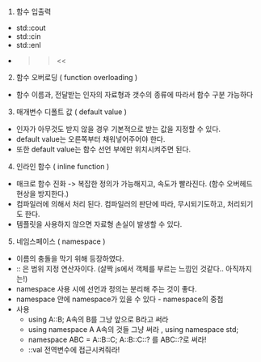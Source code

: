 #

1) 함수 입출력 
 - std::cout
 - std::cin
 - std::enl
 - >> <<
 
2) 함수 오버로딩 ( function overloading )
 - 함수 이름과, 전달받는 인자의 자료형과 갯수의 종류에 따라서 함수 구분 가능하다
 
3) 매개변수 디폴트 값 ( default value )
 - 인자가 아무것도 받지 않을 경우 기본적으로 받는 값을 지정할 수 있다.
 - default value는 오른쪽부터 채워넣어주어야 한다.
 - 또한 default value는 함수 선언 부에만 위치시켜주면 된다.
 
4) 인라인 함수 ( inline function )
 - 매크로 함수 진화 -> 복잡한 정의가 가능해지고, 속도가 빨라진다. (함수 오버헤드 현상을 방지한다.)
 - 컴파일러에 의해서 처리 된다. 컴파일러의 판단에 따라, 무시되기도하고, 처리되기도 한다.
 - 템플릿을 사용하지 않으면 자료형 손실이 발생할 수 있다.
 
5) 네임스페이스 ( namespace )
 - 이름의 충돌을 막기 위해 등장하였다.
 - :: 은 범위 지정 연산자이다. (살짝 js에서 객체를 부르는 느낌인 것같다.. 아직까지는!)
 - namespace 사용 시에 선언과 정의는 분리해 주는 것이 좋다.
 - namespace 안에 namespace가 있을 수 있다 - namespace의 중첩
 - 사용
   - using A::B;                    A속의 B를 그냥 앞으로 B라고 써라
   - using namespace A              A속의 것들 그냥 써라 , using namespace std;
   - namespace ABC = A::B::C;       A::B::C::? 를 ABC::?로 써라!
   - ::val                          전역변수에 접근시켜줘라!
